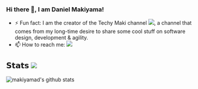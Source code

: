 ### Hi there 👋, I am Daniel Makiyama!

<!--
**makiyamad/makiyamad** is a ✨ _special_ ✨ repository because its `README.md` (this file) appears on your GitHub profile.

Here are some ideas to get you started:

- 🔭 I’m currently working on ...
- 🌱 I’m currently learning ...
- 👯 I’m looking to collaborate on ...
- 🤔 I’m looking for help with ...
- 💬 Ask me about ...
- 📫 How to reach me: ...
- 😄 Pronouns: ...
- ⚡ Fun fact: ...
-->

- ⚡ Fun fact: I am the creator of the Techy Maki channel [![](https://img.shields.io/badge/-Daniel%20Makiyama-red?style=flat-square&logo=Youtube&logoColor=white&link=https://www.youtube.com/c/TechyMaki)](https://www.youtube.com/c/TechyMaki), a channel that comes from my long-time desire to share some cool stuff on software design, development & agility.
- 📫 How to reach me: [![](https://img.shields.io/badge/-Daniel%20Makiyama-blue?style=flat-square&logo=Linkedin&logoColor=white&link=https://www.linkedin.com/in/daniel-makiyama-310b38a/)](https://www.linkedin.com/in/daniel-makiyama-310b38a/)




## 𝗦𝘁𝗮𝘁𝘀 [![](https://vistr.dev/badge?repo=makiyamad.makiyamad&corners=square)](https://github.com/makiyamad/vistr.dev)

![makiyamad's github stats](https://github-readme-stats.vercel.app/api?username=makiyamad&show_icons=true&theme=synthwave)
